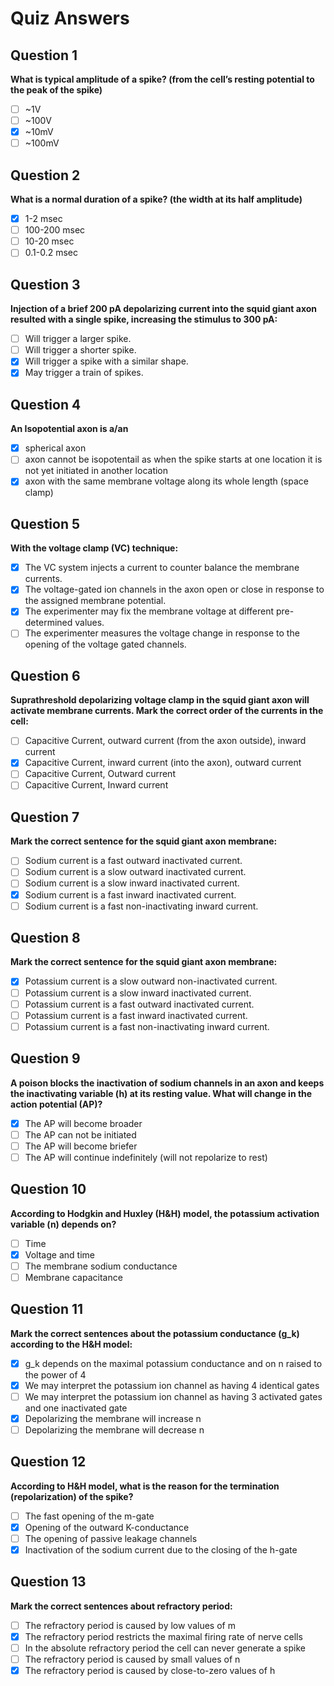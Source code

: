 # Quiz Answers

## Question 1
**What is typical amplitude of a spike? (from the cell’s resting potential to the peak of the spike)**

- [ ] ~1V
- [ ] ~100V
- [x] ~10mV
- [ ] ~100mV

## Question 2
**What is a normal duration of a spike? (the width at its half amplitude)**

- [x] 1-2 msec
- [ ] 100-200 msec
- [ ] 10-20 msec
- [ ] 0.1-0.2 msec

## Question 3
**Injection of a brief 200 pA depolarizing current into the squid giant axon resulted with a single spike, increasing the stimulus to 300 pA:**

- [ ] Will trigger a larger spike.
- [ ] Will trigger a shorter spike.
- [x] Will trigger a spike with a similar shape.
- [x] May trigger a train of spikes.

## Question 4
**An Isopotential axon is a/an**

- [x] spherical axon
- [ ] axon cannot be isopotentail as when the spike starts at one location it is not yet initiated in another location
- [x] axon with the same membrane voltage along its whole length (space clamp)

## Question 5
**With the voltage clamp (VC) technique:**

- [x] The VC system injects a current to counter balance the membrane currents.
- [x] The voltage-gated ion channels in the axon open or close in response to the assigned membrane potential.
- [x] The experimenter may fix the membrane voltage at different pre-determined values.
- [ ] The experimenter measures the voltage change in response to the opening of the voltage gated channels.

## Question 6
**Suprathreshold depolarizing voltage clamp in the squid giant axon will activate membrane currents. Mark the correct order of the currents in the cell:**

- [ ] Capacitive Current, outward current (from the axon outside), inward current
- [x] Capacitive Current, inward current (into the axon), outward current
- [ ] Capacitive Current, Outward current
- [ ] Capacitive Current, Inward current

## Question 7
**Mark the correct sentence for the squid giant axon membrane:**

- [ ] Sodium current is a fast outward inactivated current.
- [ ] Sodium current is a slow outward inactivated current.
- [ ] Sodium current is a slow inward inactivated current.
- [x] Sodium current is a fast inward inactivated current.
- [ ] Sodium current is a fast non-inactivating inward current.

## Question 8
**Mark the correct sentence for the squid giant axon membrane:**

- [x] Potassium current is a slow outward non-inactivated current.
- [ ] Potassium current is a slow inward inactivated current.
- [ ] Potassium current is a fast outward inactivated current.
- [ ] Potassium current is a fast inward inactivated current.
- [ ] Potassium current is a fast non-inactivating inward current.

## Question 9
**A poison blocks the inactivation of sodium channels in an axon and keeps the inactivating variable (h) at its resting value. What will change in the action potential (AP)?**

- [x] The AP will become broader
- [ ] The AP can not be initiated
- [ ] The AP will become briefer
- [ ] The AP will continue indefinitely (will not repolarize to rest)

## Question 10
**According to Hodgkin and Huxley (H&H) model, the potassium activation variable (n) depends on?**

- [ ] Time
- [x] Voltage and time
- [ ] The membrane sodium conductance
- [ ] Membrane capacitance

## Question 11
**Mark the correct sentences about the potassium conductance (g_k) according to the H&H model:**

- [x] g_k depends on the maximal potassium conductance and on n raised to the power of 4
- [x] We may interpret the potassium ion channel as having 4 identical gates
- [ ] We may interpret the potassium ion channel as having 3 activated gates and one inactivated gate
- [x] Depolarizing the membrane will increase n
- [ ] Depolarizing the membrane will decrease n

## Question 12
**According to H&H model, what is the reason for the termination (repolarization) of the spike?**

- [ ] The fast opening of the m-gate
- [x] Opening of the outward K-conductance
- [ ] The opening of passive leakage channels
- [x] Inactivation of the sodium current due to the closing of the h-gate

## Question 13
**Mark the correct sentences about refractory period:**

- [ ] The refractory period is caused by low values of m
- [x] The refractory period restricts the maximal firing rate of nerve cells
- [ ] In the absolute refractory period the cell can never generate a spike
- [ ] The refractory period is caused by small values of n
- [x] The refractory period is caused by close-to-zero values of h
